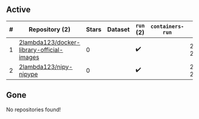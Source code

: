 ## Active
| # | Repository (2) | Stars | Dataset | `run` (2) | `containers-run` | Last Modified |
| --- | --- | --- | --- | --- | --- | --- |
| 1 | [2lambda123/docker-library-official-images](https://github.com/2lambda123/docker-library-official-images) | 0 |  | :heavy_check_mark: |  | 2024-09-16 21:14:34+00:00 |
| 2 | [2lambda123/nipy-nipype](https://github.com/2lambda123/nipy-nipype) | 0 |  | :heavy_check_mark: |  | 2025-01-19 20:18:06+00:00 |

## Gone
No repositories found!
